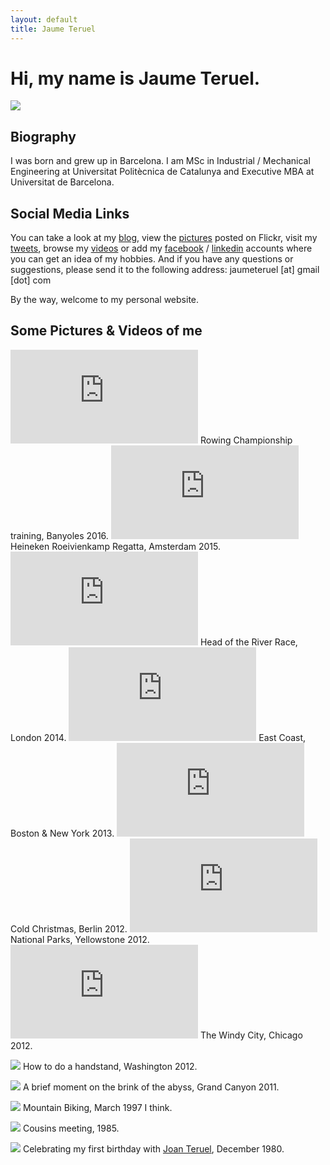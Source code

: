 ```yaml
---
layout: default
title: Jaume Teruel
---
```

# Hi, my name is Jaume Teruel.

![][1]

## Biography

I was born and grew up in Barcelona. I am MSc in Industrial / Mechanical Engineering at Universitat Politècnica de Catalunya and Executive MBA at Universitat de Barcelona.

## Social Media Links

You can take a look at my [blog][2], view the [pictures][3] posted on Flickr, visit my [tweets][4], browse my [videos][5] or add my [facebook][6] / [linkedin][7] accounts where you can get an idea of my hobbies. And if you have any questions or suggestions, please send it to the following address: jaumeteruel [at] gmail [dot] com

By the way, welcome to my personal website.

## Some Pictures & Videos of me
<iframe src="http://player.vimeo.com/video/178496277?title=0&amp;byline=0&amp;color=679AF1&amp;portrait=0" frameborder="0"></iframe>
Rowing Championship training, Banyoles 2016.

<iframe src="http://player.vimeo.com/video/126745084?title=0&amp;byline=0&amp;color=679AF1&amp;portrait=0" frameborder="0"></iframe>
Heineken Roeivienkamp Regatta, Amsterdam 2015.

<iframe src="http://player.vimeo.com/video/92330874?title=0&amp;byline=0&amp;color=679AF1&amp;portrait=0" frameborder="0"></iframe>
Head of the River Race, London 2014.

<iframe src="http://player.vimeo.com/video/75295857?title=0&amp;byline=0&amp;color=679AF1&amp;portrait=0" frameborder="0"></iframe>
East Coast, Boston & New York 2013.

<iframe src="http://player.vimeo.com/video/55182694?title=0&amp;byline=0&amp;color=679AF1&amp;portrait=0" frameborder="0"></iframe>
Cold Christmas, Berlin 2012.

<iframe src="http://player.vimeo.com/video/48320460?title=0&amp;byline=0&amp;color=679AF1&amp;portrait=0" frameborder="0"></iframe>
National Parks, Yellowstone 2012.

<iframe src="http://player.vimeo.com/video/49126271?title=0&amp;byline=0&amp;color=679AF1&amp;portrait=0" frameborder="0"></iframe>
The Windy City, Chicago 2012.

![][16]
How to do a handstand, Washington 2012.

![][10]
A brief moment on the brink of the abyss, Grand Canyon 2011.

![][11]
Mountain Biking, March 1997 I think.

![][17]
Cousins meeting, 1985.

![][12]
Celebrating my first birthday with [Joan Teruel][13], December 1980.


   [1]: /images/me_big.png
   [2]: http://www.lerion.com
   [3]: http://www.flickr.com/photos/lerion
   [4]: http://twitter.com/jaumeteruel
   [5]: http://www.vimeo.com/lerion/videos
   [6]: http://www.facebook.com/jaume.teruel
   [7]: http://es.linkedin.com/in/jaumeteruel
   [8]: https://farm4.staticflickr.com/3694/13887135686_3141d3d1cd_c.jpg
   [9]: https://farm9.staticflickr.com/8475/8078266107_fd8be79e4f_c.jpg
   [10]: https://farm7.staticflickr.com/6062/6087256898_6961082fe8_b.jpg
   [11]: https://farm8.staticflickr.com/7208/13889188038_1a39e15c9a_c.jpg
   [12]: https://farm6.staticflickr.com/5331/14021790985_b8667f40c7_c.jpg
   [13]: http://www.joanteruel.com
   [14]: http://creativecommons.org/licenses/by-nc-sa/3.0/
   [15]: https://farm3.staticflickr.com/2908/14401273620_fe93721708_c.jpg
   [16]: https://farm9.staticflickr.com/8180/8057394807_12f61e28e7_c.jpg
   [17]: https://farm9.staticflickr.com/8598/16204302242_fb674cfc93_c.jpg

